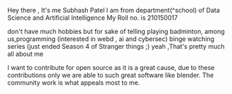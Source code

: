 Hey there , It's me Subhash Patel 
I am from department(^school) of Data Science and Artificial Intelligence 
My Roll no. is 210150017

don't have much hobbies but for sake of telling playing badminton, among us,programming (interested in webd , ai and cybersec) binge watching series (just ended Season 4 of Stranger things ;)
yeah ,That's pretty much all about me 

I want to contribute for open source as it is a great cause, due to these contributions only we are able to such great software like blender. The community work is what appeals most to me.
